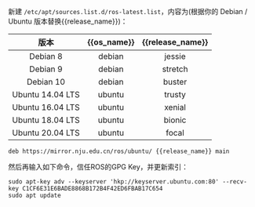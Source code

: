 新建 `/etc/apt/sources.list.d/ros-latest.list`，内容为(根据你的 Debian / Ubuntu 版本替换{{release_name}})：

|  版本 | {{os_name}} | {{release_name}} | 
| :----: | :----: | :----: | 
| Debian 8   | debian |  jessie         | 
| Debian 9   | debian |  stretch        | 
| Debian 10  | debian |  buster         | 
| Ubuntu 14.04 LTS | ubuntu | trusty | 
| Ubuntu 16.04 LTS | ubuntu | xenial | 
| Ubuntu 18.04 LTS | ubuntu | bionic | 
| Ubuntu 20.04 LTS | ubuntu | focal  |
 
```
deb https://mirror.nju.edu.cn/ros/ubuntu/ {{release_name}} main
```

然后再输入如下命令，信任ROS的GPG Key，并更新索引：

```
sudo apt-key adv --keyserver 'hkp://keyserver.ubuntu.com:80' --recv-key C1CF6E31E6BADE8868B172B4F42ED6FBAB17C654
sudo apt update
```